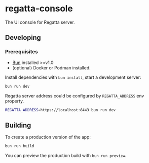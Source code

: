 # regatta-console

The UI console for Regatta server.

## Developing

### Prerequisites
* [Bun](https://bun.sh) installed >=v1.0
* (optional) Docker or Podman installed.

Install dependencies with `bun install`, start a development server:

```bash
bun run dev
```

Regatta server address could be configured by `REGATTA_ADDRESS` env property.

```bash
REGATTA_ADDRESS=https://localhost:8443 bun run dev
```

## Building

To create a production version of the app:

```bash
bun run build
```

You can preview the production build with `bun run preview`.

